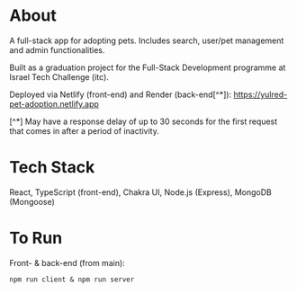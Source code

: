 # About
A full-stack app for adopting pets. Includes search, user/pet management and admin functionalities.

Built as a graduation project for the Full-Stack Development programme at Israel Tech Challenge (itc).

Deployed via Netlify (front-end) and Render (back-end[^*]): https://yulred-pet-adoption.netlify.app

[^*] May have a response delay of up to 30 seconds for the first request that comes in after a period of inactivity.

# Tech Stack
React, TypeScript (front-end), Chakra UI, Node.js (Express), MongoDB (Mongoose)

# To Run
Front- & back-end (from main):

```
npm run client & npm run server
```